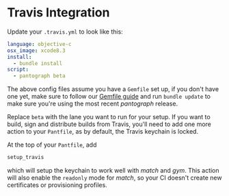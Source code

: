 # Travis Integration

Update your `.travis.yml` to look like this:

```yml
language: objective-c
osx_image: xcode8.3
install:
  - bundle install
script:
  - pantograph beta
```

The above config files assume you have a `Gemfile` set up, if you don't have one yet, make sure to follow our [Gemfile guide](https://docs.pantograph.tools/getting-started/ios/setup/#use-a-gemfile) and run `bundle update` to make sure you're using the most recent _pantograph_ release.

Replace `beta` with the lane you want to run for your setup. If you want to build, sign and distribute builds from Travis, you'll need to add one more action to your `Pantfile`, as by default, the Travis keychain is locked.

At the top of your `Pantfile`, add

```ruby
setup_travis
```

which will setup the keychain to work well with _match_ and _gym_. This action will also enable the `readonly` mode for _match_, so your CI doesn't create new certificates or provisioning profiles.